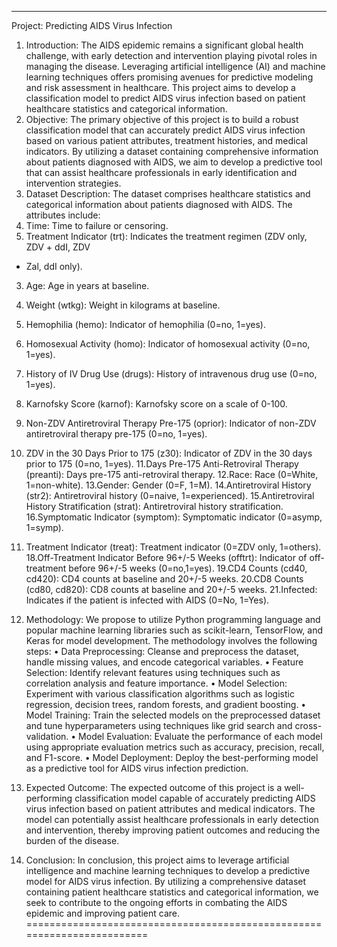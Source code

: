 -------------------------------------
Project: Predicting AIDS Virus Infection
1. Introduction:
The AIDS epidemic remains a significant global health challenge, with early detection and 
intervention playing pivotal roles in managing the disease. Leveraging artificial intelligence 
(AI) and machine learning techniques offers promising avenues for predictive modeling and 
risk assessment in healthcare. This project aims to develop a classification model to 
predict AIDS virus infection based on patient healthcare statistics and categorical 
information.
2. Objective:
The primary objective of this project is to build a robust classification model that can 
accurately predict AIDS virus infection based on various patient attributes, treatment 
histories, and medical indicators. By utilizing a dataset containing comprehensive 
information about patients diagnosed with AIDS, we aim to develop a predictive tool that 
can assist healthcare professionals in early identification and intervention strategies.
3. Dataset Description:
The dataset comprises healthcare statistics and categorical information about patients 
diagnosed with AIDS. The attributes include:
1. Time: Time to failure or censoring.
2. Treatment Indicator (trt): Indicates the treatment regimen (ZDV only, ZDV + ddI, ZDV 
+ Zal, ddI only).
3. Age: Age in years at baseline.
4. Weight (wtkg): Weight in kilograms at baseline.
5. Hemophilia (hemo): Indicator of hemophilia (0=no, 1=yes).
6. Homosexual Activity (homo): Indicator of homosexual activity (0=no, 1=yes).
7. History of IV Drug Use (drugs): History of intravenous drug use (0=no, 1=yes).
8. Karnofsky Score (karnof): Karnofsky score on a scale of 0-100.
9. Non-ZDV Antiretroviral Therapy Pre-175 (oprior): Indicator of non-ZDV antiretroviral 
therapy pre-175 (0=no, 1=yes).
10. ZDV in the 30 Days Prior to 175 (z30): Indicator of ZDV in the 30 days prior to 175 
(0=no, 1=yes).
11.Days Pre-175 Anti-Retroviral Therapy (preanti): Days pre-175 anti-retroviral therapy.
12.Race: Race (0=White, 1=non-white).
13.Gender: Gender (0=F, 1=M).
14.Antiretroviral History (str2): Antiretroviral history (0=naive, 1=experienced).
15.Antiretroviral History Stratification (strat): Antiretroviral history stratification.
16.Symptomatic Indicator (symptom): Symptomatic indicator (0=asymp, 1=symp).
17. Treatment Indicator (treat): Treatment indicator (0=ZDV only, 1=others).
18.Off-Treatment Indicator Before 96+/-5 Weeks (offtrt): Indicator of off-treatment 
before 96+/-5 weeks (0=no,1=yes).
19.CD4 Counts (cd40, cd420): CD4 counts at baseline and 20+/-5 weeks.
20.CD8 Counts (cd80, cd820): CD8 counts at baseline and 20+/-5 weeks.
21.Infected: Indicates if the patient is infected with AIDS (0=No, 1=Yes).
4. Methodology:
We propose to utilize Python programming language and popular machine learning 
libraries such as scikit-learn, TensorFlow, and Keras for model development. The 
methodology involves the following steps:
• Data Preprocessing: Cleanse and preprocess the dataset, handle missing values, 
and encode categorical variables.
• Feature Selection: Identify relevant features using techniques such as correlation 
analysis and feature importance.
• Model Selection: Experiment with various classification algorithms such as logistic 
regression, decision trees, random forests, and gradient boosting.
• Model Training: Train the selected models on the preprocessed dataset and tune 
hyperparameters using techniques like grid search and cross-validation.
• Model Evaluation: Evaluate the performance of each model using appropriate 
evaluation metrics such as accuracy, precision, recall, and F1-score.
• Model Deployment: Deploy the best-performing model as a predictive tool for AIDS 
virus infection prediction.
5. Expected Outcome:
The expected outcome of this project is a well-performing classification model capable of 
accurately predicting AIDS virus infection based on patient attributes and medical 
indicators. The model can potentially assist healthcare professionals in early detection 
and intervention, thereby improving patient outcomes and reducing the burden of the 
disease.
 
6. Conclusion:
In conclusion, this project aims to leverage artificial intelligence and machine learning 
techniques to develop a predictive model for AIDS virus infection. By utilizing a 
comprehensive dataset containing patient healthcare statistics and categorical 
information, we seek to contribute to the ongoing efforts in combating the AIDS epidemic 
and improving patient care.
========================================================================
